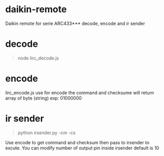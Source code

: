 # daikin-remote
Daikin remote for serie ARC433*** decode, encode and ir sender

# decode
> node lirc_decode.js <file-name>

# encode
lirc_encode.js use for encode the command and checksume will return array of byte (string) 
exp: 01000000

# ir sender
> python irsender.py -cm <command> -cs <checksum>

Use encode to get command and checksum then pass to irsender to excute. You can modify number of output pin inside irsender default is 10
